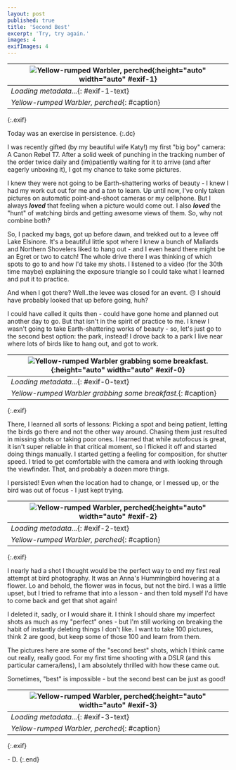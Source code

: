 ```yaml
---
layout: post
published: true
title: 'Second Best'
excerpt: 'Try, try again.'
images: 4
exifImages: 4
---
```


|![Yellow-rumped Warbler, perched](/images/posts/2023-12-03-birds/Yellow%20Rumped%20Warbler%20-%20BW%20-%20Perched.jpg "Yellow-rumped Warbler, perched"){:height="auto" width="auto" #exif-1}|
|------|
|*Loading metadata...*{: #exif-1-text}|
|*Yellow-rumped Warbler, perched*{: #caption}|
{:.exif}

Today was an exercise in persistence.
{:.dc}

I was recently gifted (by my beautiful wife Katy!) my first "big boy" camera: A Canon Rebel T7. After a solid week of punching in the tracking number of the order twice daily and (im)patiently waiting for it to arrive (and after eagerly unboxing it), I got my chance to take some pictures.

I knew they were not going to be Earth-shattering works of beauty - I knew I had my work cut out for me and a *ton* to learn. Up until now, I've only taken pictures on automatic point-and-shoot cameras or my cellphone. But I always ***loved*** that feeling when a picture would come out. I also ***loved*** the "hunt" of watching birds and getting awesome views of them. So, why not combine both?

So, I packed my bags, got up before dawn, and trekked out to a levee off Lake Elsinore. It's a beautiful little spot where I knew a bunch of Mallards and Northern Shovelers liked to hang out - and I even heard there might be an Egret or two to catch!
The whole drive there I was thinking of which spots to go to and how I'd take my shots. I listened to a video (for the 30th time maybe) explaining the exposure triangle so I could take what I learned and put it to practice.

And when I got there? Well..the levee was closed for an event. 😔 I should have probably looked that up before going, huh?

I could have called it quits then - could have gone home and planned out another day to go. But that isn't in the spirit of practice to me. I knew I wasn't going to take Earth-shattering works of beauty - so, let's just go to the second best option: the park, instead! I drove back to a park I live near where lots of birds like to hang out, and got to work.
&nbsp;

|![Yellow-rumped Warbler grabbing some breakfast.](/images/posts/2023-12-03-birds/Yellow%20Rumped%20Warbler%20-%20Breakfast%20Time.jpg "Yellow-rumped Warbler grabbing some breakfast."){:height="auto" width="auto" #exif-0}|
|------|
|*Loading metadata...*{: #exif-0-text}|
|*Yellow-rumped Warbler grabbing some breakfast.*{: #caption}|
{:.exif}

There, I learned all sorts of lessons: Picking a spot and being patient, letting the birds go there and not the other way around. Chasing them just resulted in missing shots or taking poor ones. I learned that while autofocus is great, it isn't super reliable in that critical moment, so I flicked it off and started doing things manually. I started getting a feeling for composition, for shutter speed. I tried to get comfortable with the camera and with looking through the viewfinder. That, and probably a dozen more things.

I persisted! Even when the location had to change, or I messed up, or the bird was out of focus - I just kept trying.
&nbsp;

|![Yellow-rumped Warbler, perched](/images/posts/2023-12-03-birds/Yellow%20Rumped%20Warbler%20-%20Perched.jpg "Yellow-rumped Warbler, perched"){:height="auto" width="auto" #exif-2}|
|------|
|*Loading metadata...*{: #exif-2-text}|
|*Yellow-rumped Warbler, perched*{: #caption}|
{:.exif}

I nearly had a shot I thought would be the perfect way to end my first real attempt at bird photography. It was an Anna's Hummingbird hovering at a flower. Lo and behold, the flower was in focus, but not the bird. I was a little upset, but I tried to reframe that into a lesson - and then told myself I'd have to come back and get that shot again! 

I deleted it, sadly, or I would share it. I think I should share my imperfect shots as much as my "perfect" ones - but I'm still working on breaking the habit of instantly deleting things I don't like. I want to take 100 pictures, think 2 are good, but keep some of those 100 and learn from them.

The pictures here are some of the "second best" shots, which I think came out really, really good. For my first time shooting with a DSLR (and this particular camera/lens), I am absolutely thrilled with how these came out.

Sometimes, "best" is impossible - but the second best can be just as good!

|![Yellow-rumped Warbler, perched](/images/posts/2023-12-03-birds/Yellow%20Rumped%20Warbler%20-%20Looking%20Out.jpg "Yellow-rumped Warbler, perched"){:height="auto" width="auto" #exif-3}|
|------|
|*Loading metadata...*{: #exif-3-text}|
|*Yellow-rumped Warbler, perched*{: #caption}|
{:.exif}

\- D.
{:.end}